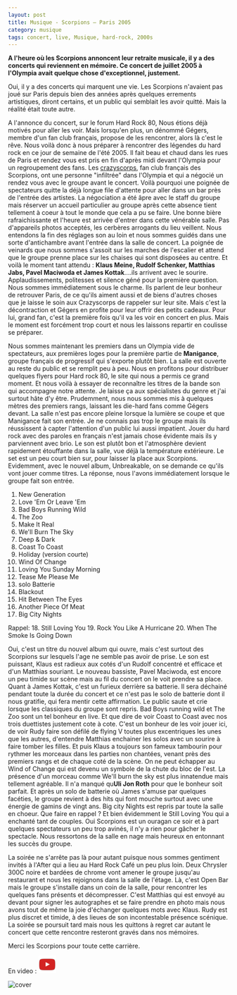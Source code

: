 ```yaml
---
layout: post
title: Musique - Scorpions – Paris 2005
category: musique
tags: concert, live, Musique, hard-rock, 2000s
---
```


**A l'heure où les Scorpions annoncent leur retraite musicale, il y a des concerts qui reviennent en mémoire. Ce concert de juillet 2005 à l'Olympia avait quelque chose d'exceptionnel, justement.**


Oui, il y a des concerts qui marquent une vie. Les Scorpions n'avaient pas joué sur Paris depuis bien des années après quelques errements artistiques, diront certains, et un public qui semblait les avoir quitté. Mais la réalité était toute autre.

A l'annonce du concert, sur le forum Hard Rock 80, Nous étions déjà motivés pour aller les voir. Mais lorsqu'en plus, un dénommé Gégers, membre d'un fan club français, propose de les rencontrer, alors là c'est le rêve. Nous voilà donc à nous préparer à rencontrer des légendes du hard rock en ce jour de semaine de l'été 2005. Il fait beau et chaud dans les rues de Paris et rendez vous est pris en fin d'après midi devant l'Olympia pour un regroupement des fans. Les <a  href="http://www.crazyscorps.com/">crazyscorps</a>, fan club français des Scorpions, ont une personne "infiltrée" dans l'Olympia et qui a négocié un rendez vous avec le groupe avant le concert. Voilà pourquoi une poignée de spectateurs quitte la déjà longue file d'attente pour aller dans un bar près de l'entrée des artistes. La négociation a été âpre avec le staff du groupe mais réserver un accueil particulier au groupe après cette absence tient tellement à coeur à tout le monde que cela a pu se faire. Une bonne bière rafraichissante et l'heure est arrivée d'entrer dans cette vénérable salle. Pas d'appareils photos acceptés, les cerbères arrogants du lieu veillent. Nous entendons la fin des réglages son au loin et nous sommes guidés dans une sorte d'antichambre avant l'entrée dans la salle de concert. La poignée de veinards que nous sommes s'assoit sur les marches de l'escalier et attend que le groupe prenne place sur les chaises qui sont disposées au centre. Et voilà le moment tant attendu : **Klaus Meine, Rudolf Schenker, Matthias Jabs, Pavel Maciwoda et James Kottak**....ils arrivent avec le sourire. Applaudissements, politesses et silence géné pour la première question. Nous sommes immédiatement sous le charme. Ils parlent de leur bonheur de retrouver Paris, de ce qu'ils aiment aussi et de biens d'autres choses que je laisse le soin aux Crazyscorps de rappeler sur leur site. Mais c'est la décontraction et Gégers en profite pour leur offrir des petits cadeaux. Pour lui, grand fan, c'est la première fois qu'il va les voir en concert en plus. Mais le moment est forcément trop court et nous les laissons repartir en coulisse se préparer.

Nous sommes maintenant les premiers dans un Olympia vide de spectateurs, aux premières loges pour la première partie de **Manigance**, groupe français de progressif qui s'exporte plutôt bien. La salle est ouverte au reste du public et se remplit peu à peu. Nous en profitons pour distribuer quelques flyers pour Hard rock 80, le site qui nous a permis ce grand moment. Et nous voilà à essayer de reconnaître les titres de la bande son qui accompagne notre attente. Je laisse ça aux spécialistes du genre et j'ai surtout hâte d'y être. Prudemment, nous nous sommes mis à quelques mètres des premiers rangs, laissant les die-hard fans comme Gégers devant. La salle n'est pas encore pleine lorsque la lumière se coupe et que Manigance fait son entrée. Je ne connais pas trop le groupe mais ils réussissent à capter l'attention d'un public lui aussi impatient. Jouer du hard rock avec des paroles en français n'est jamais chose évidente mais ils y parviennent avec brio. Le son est plutôt bon et l'atmosphère devient rapidement étouffante dans la salle, vue déjà la température extérieure. Le set est un peu court bien sur, pour laisser la place aux Scorpions. Evidemment, avec le nouvel album, Unbreakable, on se demande ce qu'ils vont jouer comme titres. La réponse, nous l'avons immédiatement lorsque le groupe fait son entrée.

01. New Generation 
02. Love 'Em Or Leave 'Em 
03. Bad Boys Running Wild 
04. The Zoo 
05. Make It Real 
06. We'll Burn The Sky 
07. Deep & Dark 
08. Coast To Coast 
09. Holiday (version courte) 
10. Wind Of Change 
11. Loving You Sunday Morning 
12. Tease Me Please Me 
13. solo Batterie 
14. Blackout 
15. Hit Between The Eyes 
16. Another Piece Of Meat 
17. Big City Nights

Rappel: 
18. Still Loving You 
19. Rock You Like A Hurricane 
20. When The Smoke Is Going Down

Oui, c'est un titre du nouvel album qui ouvre, mais c'est surtout des Scorpions sur lesquels l'age ne semble pas avoir de prise. Le son est puissant, Klaus est radieux aux cotés d'un Rudolf concentré et efficace et d'un Matthias souriant. Le nouveau bassiste, Pavel Maciwoda, est encore un peu timide sur scène mais au fil du concert on le voit prendre sa place. Quant à James Kottak, c'est un furieux derrière sa batterie. Il sera déchainé pendant toute la durée du concert et ce n'est pas le solo de batterie dont il nous gratifie, qui fera mentir cette affirmation. Le public saute et crie lorsque les classiques du groupe sont repris. Bad Boys running wild et The Zoo sont un tel bonheur en live. Et que dire de voir Coast to Coast avec nos trois duettistes justement cote à cote. C'est un bonheur de les voir jouer ici, de voir Rudy faire son défilé de flying V toutes plus excentriques les unes que les autres, d'entendre Matthias enchainer les solos avec un sourire à faire tomber les filles. Et puis Klaus a toujours son fameux tambourin pour rythmer les morceaux dans les parties non chantées, venant près des premiers rangs et de chaque coté de la scène. On ne peut échapper au Wind of Change qui est devenu un symbole de la chute du bloc de l'est. La présence d'un morceau comme We'll burn the sky est plus innatendue mais tellement agréable. Il n'a manqué qu**Uli Jon Roth** pour que le bonheur soit parfait. Et après un solo de batterie où James s'amuse par quelques facéties, le groupe revient à des hits qui font mouche surtout avec une énergie de gamins de vingt ans. Big city Nights est repris par toute la salle en choeur. Que faire en rappel ? Et bien évidemment le Still Loving You qui a enchanté tant de couples. Oui Scorpions est un ouragan ce soir et à part quelques spectateurs un peu trop avinés, il n'y a rien pour gâcher le spectacle. Nous ressortons de la salle en nage mais heureux en entonnant les succès du groupe.

La soirée ne s'arrête pas là pour autant puisque nous sommes gentiment invités à l'After qui a lieu au Hard Rock Café un peu plus loin. Deux Chrysler 300C noire et bardées de chrome vont amener le groupe jusqu'au restaurant et nous les rejoignons dans la salle de l'étage. Là, c'est Open Bar mais le groupe s'installe dans un coin de la salle, pour rencontrer les quelques fans présents et décompresser. C'est Matthias qui est envoyé au devant pour signer les autographes et se faire prendre en photo mais nous avons tout de même la joie d'échanger quelques mots avec Klaus. Rudy est plus discret et timide, à des lieues de son incontestable présence scénique. La soirée se poursuit tard mais nous les quittons à regret car autant le concert que cette rencontre resteront gravés dans nos mémoires.

Merci les Scorpions pour toute cette carrière.

En video : [![video](/images/youtube.png)](https://www.youtube.com/watch?v=inWOi6zcwU0)

![cover](https://filedn.eu/llqi9IBxlYouGRXYG2xlROb/img/2010/scorpsolymp.jpg)


